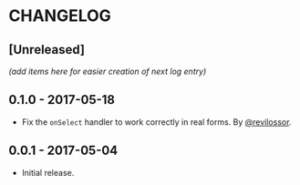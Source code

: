 # CHANGELOG

## [Unreleased]

_(add items here for easier creation of next log entry)_

## 0.1.0 - 2017-05-18

- Fix the `onSelect` handler to work correctly in real forms. By [@revilossor](https://github.com/revilossor).

## 0.0.1 - 2017-05-04

- Initial release.
